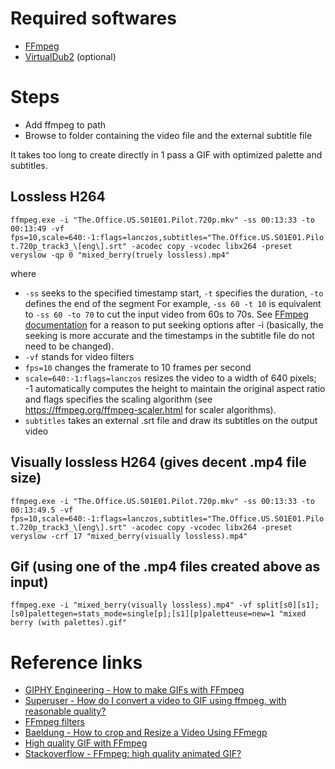 # Required softwares

* [FFmpeg](https://ffmpeg.org/download.html#build-windows)
* [VirtualDub2](https://sourceforge.net/projects/vdfiltermod/) (optional)

# Steps

* Add ffmpeg to path
* Browse to folder containing the video file and the external subtitle file

It takes too long to create directly in 1 pass a GIF with optimized palette and subtitles.

## Lossless H264

`ffmpeg.exe -i "The.Office.US.S01E01.Pilot.720p.mkv" -ss 00:13:33 -to 00:13:49 -vf fps=10,scale=640:-1:flags=lanczos,subtitles="The.Office.US.S01E01.Pilot.720p_track3_\[eng\].srt" -acodec copy -vcodec libx264 -preset veryslow -qp 0 "mixed_berry(truely lossless).mp4"`

where
- `-ss` seeks to the specified timestamp start, `-t` specifies the duration, `-to` defines the end of the segment
For example, `-ss 60 -t 10` is equivalent to `-ss 60 -to 70` to cut the input video from 60s to 70s.
See [FFmpeg documentation](https://trac.ffmpeg.org/wiki/Seeking) for a reason to put seeking options after -i (basically, the seeking is more accurate and the timestamps in the subtitle file do not need to be changed).
- `-vf` stands for video filters
- `fps=10` changes the framerate to 10 frames per second
- `scale=640:-1:flags=lanczos` resizes the video to a width of 640 pixels; -1 automatically computes the height to maintain the original aspect ratio and flags specifies the scaling algorithm (see https://ffmpeg.org/ffmpeg-scaler.html for scaler algorithms).
- `subtitles` takes an external .srt file and draw its subtitles on the output video

## Visually lossless H264 (gives decent .mp4 file size)

`ffmpeg.exe -i "The.Office.US.S01E01.Pilot.720p.mkv" -ss 00:13:33 -to 00:13:49.5 -vf fps=10,scale=640:-1:flags=lanczos,subtitles="The.Office.US.S01E01.Pilot.720p_track3_\[eng\].srt" -acodec copy -vcodec libx264 -preset veryslow -crf 17 "mixed_berry(visually lossless).mp4"`

## Gif (using one of the .mp4 files created above as input)

`ffmpeg.exe -i "mixed_berry(visually lossless).mp4" -vf split[s0][s1];[s0]palettegen=stats_mode=single[p];[s1][p]paletteuse=new=1 "mixed berry (with palettes).gif"`

# Reference links

* [GIPHY Engineering - How to make GIFs with FFmpeg](https://engineering.giphy.com/how-to-make-gifs-with-ffmpeg/)
* [Superuser - How do I convert a video to GIF using ffmpeg, with reasonable quality?](https://superuser.com/questions/556029/how-do-i-convert-a-video-to-gif-using-ffmpeg-with-reasonable-quality)
* [FFmpeg filters](https://ffmpeg.org/ffmpeg-filters.html#crop)
* [Baeldung - How to crop and Resize a Video Using FFmegp](https://www.baeldung.com/linux/ffmpeg-crop-resize-video)
* [High quality GIF with FFmpeg](https://blog.pkh.me/p/21-high-quality-gif-with-ffmpeg.html)
* [Stackoverflow - FFmpeg: high quality animated GIF?](https://stackoverflow.com/questions/42980663/ffmpeg-high-quality-animated-gif)
